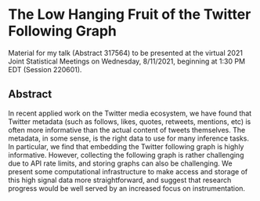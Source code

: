 
# The Low Hanging Fruit of the Twitter Following Graph 

Material for my talk (Abstract 317564) to be presented at the virtual 2021 Joint Statistical Meetings on Wednesday, 8/11/2021, beginning at 1:30 PM EDT (Session 220601).

## Abstract

In recent applied work on the Twitter media ecosystem, we have found that Twitter metadata (such as follows, likes, quotes, retweets, mentions, etc) is often more informative than the actual content of tweets themselves. The metadata, in some sense, is the right data to use for many inference tasks. In particular, we find that embedding the Twitter following graph is highly informative. However, collecting the following graph is rather challenging due to API rate limits, and storing graphs can also be challenging. We present some  computational infrastructure to make access and storage of this high signal data more straightforward, and suggest that research progress would be well served by an increased focus on instrumentation.

